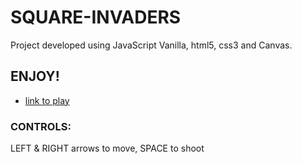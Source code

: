 # SQUARE-INVADERS
Project developed using JavaScript Vanilla, html5, css3 and Canvas.

## ENJOY!

* [link to play](https://vladickweb.github.io/square-invaders/)

### CONTROLS:
LEFT & RIGHT arrows to move, SPACE  to shoot
